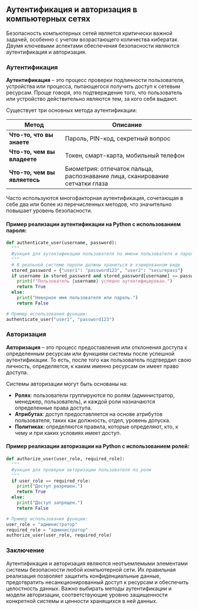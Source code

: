 ## Аутентификация и авторизация в компьютерных сетях

Безопасность компьютерных сетей является критически важной задачей, особенно с учетом возрастающего количества кибератак. Двумя ключевыми аспектами обеспечения безопасности являются аутентификация и авторизация.

### Аутентификация

**Аутентификация** – это процесс проверки подлинности пользователя, устройства или процесса, пытающегося получить доступ к сетевым ресурсам. Проще говоря, это подтверждение того, что пользователь или устройство действительно являются тем, за кого себя выдают.

Существует три основных метода аутентификации:

| Метод | Описание |
|---|---|
| **Что-то, что вы знаете** | Пароль, PIN-код, секретный вопрос |
| **Что-то, чем вы владеете** | Токен, смарт-карта, мобильный телефон |
| **Что-то, чем вы являетесь** | Биометрия: отпечаток пальца, распознавание лица, сканирование сетчатки глаза |

Часто используются многофакторная аутентификация, сочетающая в себе два или более из перечисленных методов, что значительно повышает уровень безопасности.

#### Пример реализации аутентификации на Python с использованием пароля:

```python
def authenticate_user(username, password):
  """
  Функция для аутентификации пользователя по имени пользователя и паролю
  """
  # В реальной системе пароли должны храниться в хэшированном виде
  stored_password = {"user1": "password123", "user2": "securepass"}
  if username in stored_password and stored_password[username] == password:
    print(f"Пользователь {username} успешно аутентифицирован.")
    return True
  else:
    print("Неверное имя пользователя или пароль.")
    return False

# Пример использования функции:
authenticate_user("user1", "password123")
```

### Авторизация

**Авторизация** – это процесс предоставления или отклонения доступа к определенным ресурсам или функциям системы после успешной аутентификации. То есть, после того как пользователь подтвердил свою личность, определяется, к каким именно ресурсам он имеет право доступа.

Системы авторизации могут быть основаны на:

* **Ролях**: пользователи группируются по ролям (администратор, менеджер, пользователь), и каждой роли назначаются определенные права доступа.
* **Атрибутах**: доступ предоставляется на основе атрибутов пользователя, таких как должность, отдел, уровень допуска.
* **Политиках**: определяются правила, которые определяют, кто, к чему и при каких условиях имеет доступ.

#### Пример реализации авторизации на Python с использованием ролей:

```python
def authorize_user(user_role, required_role):
  """
  Функция для проверки авторизации пользователя по роли
  """
  if user_role == required_role:
    print("Доступ разрешен.")
    return True
  else:
    print("Доступ запрещен.")
    return False

# Пример использования функции:
user_role = "администратор"
required_role = "администратор"
authorize_user(user_role, required_role)
```

### Заключение

Аутентификация и авторизация являются неотъемлемыми элементами системы безопасности любой компьютерной сети. Их правильная реализация позволяет защитить конфиденциальные данные, предотвратить несанкционированный доступ к ресурсам и обеспечить целостность данных. Важно выбирать методы аутентификации и модели авторизации, соответствующие уровню защищенности конкретной системы и ценности хранящихся в ней данных.

